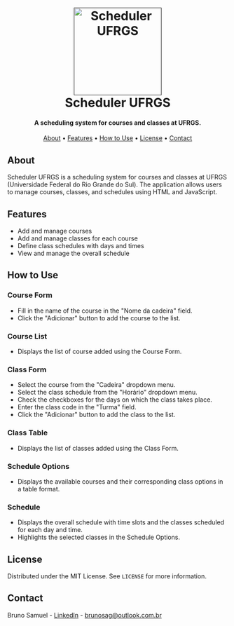 <h1 align="center">
    <br>
    <a href="">
        <img src="https://user-images.githubusercontent.com/97703272/236664409-816db681-ec49-4344-b106-d58d689d5c39.png" alt="Scheduler UFRGS" width="200">
    </a>
    <br>
    Scheduler UFRGS
    <br>
</h1>

<h4 align="center">A scheduling system for courses and classes at UFRGS.</h4>

<p align="center">
    <a href="#about">About</a> •
    <a href="#features">Features</a> •
    <a href="#how-to-use">How to Use</a> •
    <a href="#license">License</a> •
    <a href="#contact">Contact</a>
</p>


## About

Scheduler UFRGS is a scheduling system for courses and classes at UFRGS (Universidade Federal do Rio Grande do Sul). The application allows users to manage courses, classes, and schedules using HTML and JavaScript.


## Features
- Add and manage courses
- Add and manage classes for each course
- Define class schedules with days and times
- View and manage the overall schedule


## How to Use

### Course Form
- Fill in the name of the course in the "Nome da cadeira" field.
- Click the "Adicionar" button to add the course to the list.

### Course List
- Displays the list of course added using the Course Form.

### Class Form
- Select the course from the "Cadeira" dropdown menu.
- Select the class schedule from the "Horário" dropdown menu.
- Check the checkboxes for the days on which the class takes place.
- Enter the class code in the "Turma" field.
- Click the "Adicionar" button to add the class to the list.

### Class Table
- Displays the list of classes added using the Class Form.

### Schedule Options
- Displays the available courses and their corresponding class options in a table format.

### Schedule
- Displays the overall schedule with time slots and the classes scheduled for each day and time.
- Highlights the selected classes in the Schedule Options.


## License

Distributed under the MIT License. See `LICENSE` for more information.


## Contact

Bruno Samuel - [LinkedIn](https://www.linkedin.com/in/brunosag/) - brunosag@outlook.com.br
